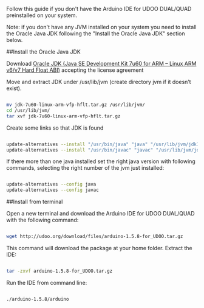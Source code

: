 Follow this guide if you don't have the Arduino IDE for UDOO DUAL/QUAD preinstalled on your system.

Note: if you don't have any JVM installed on your system you need to install the Oracle Java JDK following the "Install the Oracle Java JDK" section below.

##Install the Oracle Java JDK

Download [Oracle JDK (Java SE Development Kit 7u60 for ARM – Linux ARM v6/v7 Hard Float ABI)](http://www.oracle.com/technetwork/java/javase/downloads/jdk7-arm-downloads-2187468.html) accepting the license agreement

Move and extract JDK under /usr/lib/jvm (create directory jvm if it doesn’t exist).

```bash

mv jdk-7u60-linux-arm-vfp-hflt.tar.gz /usr/lib/jvm/
cd /usr/lib/jvm/
tar xvf jdk-7u60-linux-arm-vfp-hflt.tar.gz

```

Create some links so that JDK is found

```bash

update-alternatives --install "/usr/bin/java" "java" "/usr/lib/jvm/jdk1.7.0_60/bin/java" 1 
update-alternatives --install "/usr/bin/javac" "javac" "/usr/lib/jvm/jdk1.7.0_60/bin/javac" 1 

```

If there more than one java installed set the right java version with following commands, selecting the right number of the jvm just installed:

```bash

update-alternatives --config java
update-alternatives --config javac

```

##Install from terminal

Open a new terminal and download the Arduino IDE for UDOO DUAL/QUAD with the following command:

```bash

wget http://udoo.org/download/files/arduino-1.5.8-for_UDOO.tar.gz

```

This command will download the package at your home folder. Extract the IDE:

```bash

tar -zxvf arduino-1.5.8-for_UDOO.tar.gz 

```

Run the IDE from command line:

```bash

./arduino-1.5.8/arduino

```


